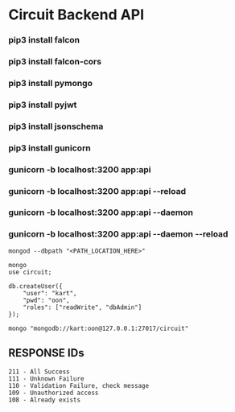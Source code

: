 # Circuit Backend API

### pip3 install falcon
### pip3 install falcon-cors
### pip3 install pymongo
### pip3 install pyjwt
### pip3 install jsonschema
### pip3 install gunicorn

### gunicorn -b localhost:3200 app:api
### gunicorn -b localhost:3200 app:api --reload
### gunicorn -b localhost:3200 app:api --daemon
### gunicorn -b localhost:3200 app:api --daemon --reload

```
mongod --dbpath "<PATH_LOCATION_HERE>"
```

```
mongo
use circuit;
```

```
db.createUser({
	"user": "kart",
	"pwd": "oon",
	"roles": ["readWrite", "dbAdmin"]
});
```

```
mongo "mongodb://kart:oon@127.0.0.1:27017/circuit"
```

## RESPONSE IDs

```
211 - All Success
111 - Unknown Failure
110 - Validation Failure, check message
109 - Unauthorized access
108 - Already exists
```